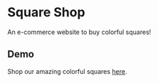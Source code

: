 # Square Shop
An e-commerce website to buy colorful squares!
## Demo
Shop our amazing colorful squares [here](https://oasaleh.github.io/square-shop/).

